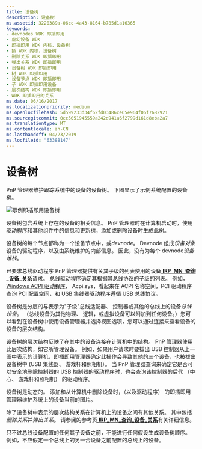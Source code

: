 ```yaml
---
title: 设备树
description: 设备树
ms.assetid: 3220389a-06cc-4a43-8164-b785d1a16365
keywords:
- devnodes WDK 即插即用
- 虚幻设备 WDK
- 即插即用 WDK 内核，设备树
- 插 WDK 内核，设备树
- 删除关系 WDK 即插即用
- 弹出关系 WDK 即插即用
- 设备树 WDK 即插即用
- 树 WDK 即插即用
- 设备节点 WDK 即插即用
- 子 WDK 即插即用设备
- 层次结构 WDK 即插即用
- WDK 即插即用的关系
ms.date: 06/16/2017
ms.localizationpriority: medium
ms.openlocfilehash: 5d599233d34f62fd03486ce65e964f06f7682921
ms.sourcegitcommit: 0cc5051945559a242d941a6f2799d161d8eba2a7
ms.translationtype: MT
ms.contentlocale: zh-CN
ms.lasthandoff: 04/23/2019
ms.locfileid: "63388147"
---
```

# <a name="device-tree"></a>设备树





PnP 管理器维护跟踪系统中的设备的设备树。 下图显示了示例系统配置的设备树。

![示例即插即用设备树](images/devtree.png)

设备树包含系统上存在的设备的相关信息。 PnP 管理器时在计算机启动时，使用驱动程序和其他组件中的信息和更新树，添加或删除设备时生成此树。

设备树的每个节点都称为一个设备节点中，或*devnode*。 Devnode 组成*设备对象*设备的驱动程序，以及由系统维护的内部信息。 因此，没有为每个 devnode*设备堆栈*。

已要求总线驱动程序 PnP 管理器提供有关其子级的列表使用的设备[ **IRP\_MN\_查询\_设备\_关系**](https://msdn.microsoft.com/library/windows/hardware/ff551670)请求。 总线驱动程序确定其根据其总线协议的子级的列表。 例如， [Windows ACPI 驱动程序](acpi-driver.md)、 Acpi.sys，看起来在 ACPI 名称空间，PCI 驱动程序查询 PCI 配置空间，和 USB 集线器驱动程序遵循 USB 总线协议。

设备树是分层的与表示为"子级"总线适配器、 控制器或其他的总线上的设备*总线设备*。 （总线设备为其他物理、 逻辑，或虚拟设备可以附加到任何设备。）您可以看到在设备树中使用设备管理器并选择视图选项，您可以通过连接来查看设备的设备的层次结构。

设备树的层次结构反映了在其中的设备连接在计算机中的结构。 PnP 管理器使用此层次结构，如它所管理设备。 例如，如果用户请求时要拔出 USB 控制器从上一图中表示的计算机，即插即用管理器确定此操作会导致其他的三个设备，也被拔出设备树中 (USB 集线器、 游戏杆和照相机）。 当 PnP 管理器查询来确定它是否可以安全地删除控制器的 USB 控制器的驱动程序时，也会查询该控制器的后代 （中心、 游戏杆和照相机） 的驱动程序。

设备树是动态的。 添加和从计算机中删除设备时，（以及驱动程序） 的即插即用管理器维护系统上的设备当前的图片。

除了设备树中表示的层次结构关系在计算机上的设备之间有其他关系。 其中包括*删除关系*并*弹出关系*。 请参阅的参考页[ **IRP\_MN\_查询\_设备\_关系**](https://msdn.microsoft.com/library/windows/hardware/ff551670)有关详细信息。

只不过总线设备配置的任何其子设备之前，不能进行任何假设生成设备树顺序。 例如，不应假定一个总线上的另一台设备之前配置的总线上的设备。

 

 




